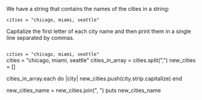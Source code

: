 We have a string that
contains the names of the cities
in a string:

```
cities = "chicago, miami, seattle"
```

Capitalize the first letter of each
city name and then print them in a single
line separated by commas.



<codeblock language="ruby" type="exercise" caseSensitiveOutput="true" testMode="fixedInput">
<code>
cities = "chicago, miami, seattle"
</code>

<solution>
cities = "chicago, miami, seattle"
cities_in_array = cities.split(",")
new_cities = []

cities_in_array.each do |city|
  new_cities.push(city.strip.capitalize)
end

new_cities_name = new_cities.join(", ")
puts new_cities_name
</solution>
</codeblock>